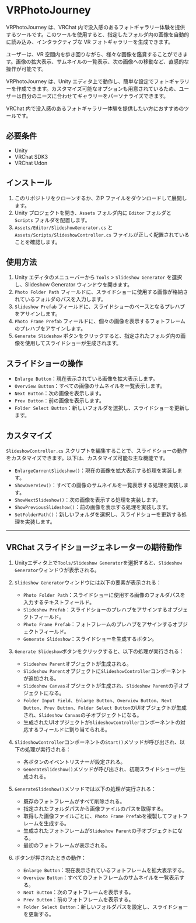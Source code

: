 # VRPhotoJourney

VRPhotoJourney は、VRChat 内で没入感のあるフォトギャラリー体験を提供するツールです。このツールを使用すると、指定したフォルダ内の画像を自動的に読み込み、インタラクティブな VR フォトギャラリーを生成できます。

ユーザーは、VR 空間内を歩き回りながら、様々な画像を鑑賞することができます。画像の拡大表示、サムネイルの一覧表示、次の画像への移動など、直感的な操作が可能です。

VRPhotoJourney は、Unity エディタ上で動作し、簡単な設定でフォトギャラリーを作成できます。カスタマイズ可能なオプションも用意されているため、ユーザーは自分のニーズに合わせてギャラリーをパーソナライズできます。

VRChat 内で没入感のあるフォトギャラリー体験を提供したい方におすすめのツールです。

## 必要条件

- Unity
- VRChat SDK3
- VRChat Udon

## インストール

1. このリポジトリをクローンするか、ZIP ファイルをダウンロードして展開します。
2. Unity プロジェクトを開き、`Assets` フォルダ内に `Editor` フォルダと `Scripts` フォルダを配置します。
3. `Assets/Editor/SlideshowGenerator.cs` と `Assets/Scripts/SlideshowController.cs` ファイルが正しく配置されていることを確認します。

## 使用方法

1. Unity エディタのメニューバーから `Tools` > `Slideshow Generator` を選択し、Slideshow Generator ウィンドウを開きます。
2. `Photo Folder Path` フィールドに、スライドショーに使用する画像が格納されているフォルダのパスを入力します。
3. `Slideshow Prefab` フィールドに、スライドショーのベースとなるプレハブをアサインします。
4. `Photo Frame Prefab` フィールドに、個々の画像を表示するフォトフレームのプレハブをアサインします。
5. `Generate Slideshow` ボタンをクリックすると、指定されたフォルダ内の画像を使用してスライドショーが生成されます。

## スライドショーの操作

- `Enlarge Button`：現在表示されている画像を拡大表示します。
- `Overview Button`：すべての画像のサムネイルを一覧表示します。
- `Next Button`：次の画像を表示します。
- `Prev Button`：前の画像を表示します。
- `Folder Select Button`：新しいフォルダを選択し、スライドショーを更新します。

## カスタマイズ

`SlideshowController.cs` スクリプトを編集することで、スライドショーの動作をカスタマイズできます。以下は、カスタマイズ可能な主な機能です。

- `EnlargeCurrentSlideshow()`：現在の画像を拡大表示する処理を実装します。
- `ShowOverview()`：すべての画像のサムネイルを一覧表示する処理を実装します。
- `ShowNextSlideshow()`：次の画像を表示する処理を実装します。
- `ShowPreviousSlideshow()`：前の画像を表示する処理を実装します。
- `SetFolderPath()`：新しいフォルダを選択し、スライドショーを更新する処理を実装します。



---


## VRChat スライドショージェネレーターの期待動作

1. Unityエディタ上で`Tools/Slideshow Generator`を選択すると、`Slideshow Generator`ウィンドウが表示される。

2. `Slideshow Generator`ウィンドウには以下の要素が表示される：
   - `Photo Folder Path`：スライドショーに使用する画像のフォルダパスを入力するテキストフィールド。
   - `Slideshow Prefab`：スライドショーのプレハブをアサインするオブジェクトフィールド。
   - `Photo Frame Prefab`：フォトフレームのプレハブをアサインするオブジェクトフィールド。
   - `Generate Slideshow`：スライドショーを生成するボタン。

3. `Generate Slideshow`ボタンをクリックすると、以下の処理が実行される：
   - `Slideshow Parent`オブジェクトが生成される。
   - `Slideshow Parent`オブジェクトに`SlideshowController`コンポーネントが追加される。
   - `Slideshow Canvas`オブジェクトが生成され、`Slideshow Parent`の子オブジェクトになる。
   - `Folder Input Field`、`Enlarge Button`、`Overview Button`、`Next Button`、`Prev Button`、`Folder Select Button`のUIオブジェクトが生成され、`Slideshow Canvas`の子オブジェクトになる。
   - 生成されたUIオブジェクトが`SlideshowController`コンポーネントの対応するフィールドに割り当てられる。

4. `SlideshowController`コンポーネントの`Start()`メソッドが呼び出され、以下の処理が実行される：
   - 各ボタンのイベントリスナーが設定される。
   - `GenerateSlideshow()`メソッドが呼び出され、初期スライドショーが生成される。

5. `GenerateSlideshow()`メソッドでは以下の処理が実行される：
   - 既存のフォトフレームがすべて削除される。
   - 指定されたフォルダパスから画像ファイルのパスを取得する。
   - 取得した画像ファイルごとに、`Photo Frame Prefab`を複製してフォトフレームを生成する。
   - 生成されたフォトフレームが`Slideshow Parent`の子オブジェクトになる。
   - 最初のフォトフレームが表示される。

6. ボタンが押されたときの動作：
   - `Enlarge Button`：現在表示されているフォトフレームを拡大表示する。
   - `Overview Button`：すべてのフォトフレームのサムネイルを一覧表示する。
   - `Next Button`：次のフォトフレームを表示する。
   - `Prev Button`：前のフォトフレームを表示する。
   - `Folder Select Button`：新しいフォルダパスを設定し、スライドショーを更新する。

